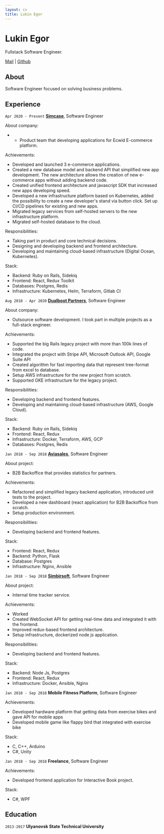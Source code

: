 ```yaml
---
layout: cv
title: Lukin Egor 
---
```

# Lukin Egor
Fullstack Software Engineer.

<div id="webaddress">
  <a href="lukin.net@gmail.com">Mail</a> | <a href="https://github.com/LukinEgor">Github</a>
</div>

## About
Software Engineer focused on solving business problems.

## Experience

`Apr 2020 - Present`
__<a href="https://simcase.tech/" target="__blank">Simcase</a>__, Software Engineer

About company:
- * Product team that developing applications for Ecwid E-commerce platform.

Achievements:
- Developed and launched 3 e-commerce applications.
- Created a new database model and backend API that simplified new app development. The new architecture allows the creation of new e-commerce apps without adding backend code.
- Created unified frontend architecture and javascript SDK that increased new apps developing speed.
- Developed a new infrastructure platform based on Kubernetes, added the possibility to create a new developer's stand via button click. Set up CI/CD pipelines for existing and new apps. 
- Migrated legacy services from self-hosted servers to the new infrastructure platform.
- Migrated self-hosted database to the cloud.

Responsibilities:
- Taking part in product and core technical decisions.
- Designing and developing backend and frontend architecture.
- Developing and maintaining cloud-based infrastructure (Digital Ocean, Kubernetes).

Stack:
- Backend: Ruby on Rails, Sidekiq
- Frontend: React, Redux Toolkit
- Databases: Postgres, Redis
- Infrastructure: Kubernetes, Helm, Terraform, Gitlab CI

`Aug 2018 - Apr 2020`
__<a href="https://dualboot.com/" target="__blank">Dualboot Partners</a>__, Software Engineer

About company:
- Outsource software development. I took part in multiple projects as a full-stack engineer.

Achievements:
- Supported the big Rails legacy project with more than 100k lines of code.
- Integrated the project with Stripe API, Microsoft Outlook API, Google Suite API
- Created algorithm for fast importing data that represent tree-format from excel to database.
- Setup AWS infrastructure for the new project from scratch.
- Supported GKE infrastructure for the legacy project.

Responsibilities:
- Developing backend and frontend features.
- Developing and maintaining cloud-based infrastructure (AWS, Google Cloud).

Stack:
- Backend: Ruby on Rails, Sidekiq
- Frontend: React, Redux
- Infrastructure: Docker, Terraform, AWS, GCP
- Databases: Postgres, Redis

`Jan 2018 - Sep 2018`
__<a href="https://aviasales.com/" target="__blank">Aviasales</a>__, Software Engineer

About project:
- B2B Backoffice that provides statistics for partners.

Achievements:
- Refactored and simplified legacy backend application, introduced unit tests to the project.
- Developed a new dashboard (react application) for B2B Backoffice from scratch.
- Setup production environment.

Responsibilities:
- Developing backend and frontend features.

Stack:
- Frontend: React, Redux
- Backend: Python, Flask
- Database: Postgres
- Infrastructure: Nginx, Ansible

`Jan 2018 - Sep 2018`
__<a href="https://simbirsoft.com/" target="__blank">Simbirsoft</a>__, Software Engineer

About project:
- Internal time tracker service.

Achievements:
- Worked
- Created WebSocket API for getting real-time data and integrated it with the frontend.
- Improved redux-based frontend architecture.
- Setup infrastructure, dockerized node js application.

Responsibilities:
- Developing backend and frontend features.

Stack:
- Backend: Node Js, Postgres
- Frontend: React, Redux
- Infrastructure: Docker, Ansible, Nginx

`Jan 2018 - Sep 2018`
__Mobile Fitness Platform__, Software Engineer

Achievements:
- Developed hardware platform that getting data from exercise bikes and gave API for mobile apps
- Developed mobile game like flappy bird that integrated with exercise bike

Stack:
- C, C++, Arduino
- C#, Unity

`Jan 2018 - Sep 2018`
__Freelance__, Software Engineer

Achievements:
- Developed frontend application for Interactive Book project.

Stack:
- C#, WPF

## Education

`2013-2017`
__Ulyanovsk State Technical University__
